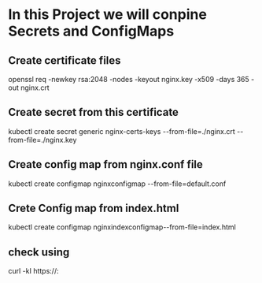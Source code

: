 # In this Project we will conpine Secrets and ConfigMaps 

## Create certificate files 
openssl req -newkey rsa:2048 -nodes -keyout nginx.key -x509 -days 365 -out nginx.crt 

## Create secret from this certificate 
kubectl create secret generic nginx-certs-keys --from-file=./nginx.crt --from-file=./nginx.key

## Create config map from nginx.conf file
kubectl create configmap nginxconfigmap --from-file=default.conf

## Crete Config map from index.html
kubectl create configmap nginxindexconfigmap--from-file=index.html

## check using
curl -kI https://<IP>:<PORT>
